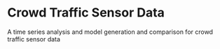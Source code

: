 # Crowd Traffic Sensor Data
A time series analysis and model generation and comparison for crowd traffic sensor data
